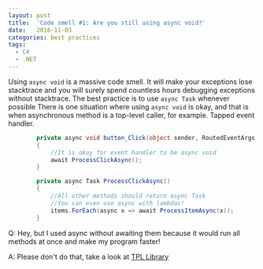 ```yaml
---
layout: post
title:  'Code smell #1: Are you still using async void?'
date:   2016-11-03
categories: best practices
tags:
  - C#
  - .NET
---
```

Using ```async void``` is a massive code smell. It will make your exceptions lose stacktrace and you will surely spend countless hours debugging exceptions without stacktrace.
The best practice is to use ```async Task``` whenever possible
There is one situation where using ```async void``` is okay, and that is when asynchronous method is a top-level caller, for example. Tapped event handler.

```csharp
        private async void button_Click(object sender, RoutedEventArgs e)
        {
            //It is okay for event handler to be async void
            await ProcessClickAsync();
        }

        private async Task ProcessClickAsync()
        {
            //All other methods should return async Task
            //You can even use async with lambdas!
            items.ForEach(async x => await ProcessItemAsync(x));
        }
```

Q: Hey, but I used async without awaiting them because it would run all methods at once and make my program faster!

A: Please don't do that, take a look at [TPL Library](https://msdn.microsoft.com/en-us/library/dd537609(v=vs.110).aspx) 
